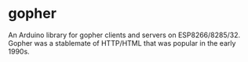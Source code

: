 # gopher
An Arduino library for gopher clients and servers on ESP8266/8285/32. Gopher was a stablemate of HTTP/HTML that was popular in the early 1990s.
